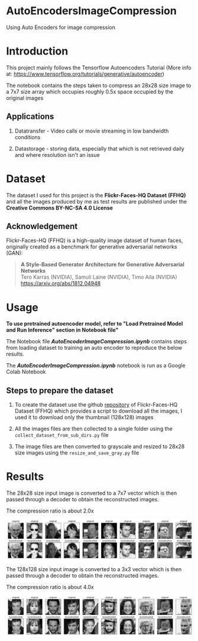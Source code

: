 # AutoEncodersImageCompression
Using Auto Encoders for image compression

# Introduction

This project mainly follows the Tensorflow Autoencoders Tutorial (More info at: https://www.tensorflow.org/tutorials/generative/autoencoder)

The notebook contains the steps taken to compress an 28x28 size image to a 7x7 size array which occupies roughly 0.5x space occupied by the original images

## Applications

1. Datatransfer - Video calls or movie streaming in low bandwidth conditions

2. Datastorage - storing data, especially that which is not retrieved daily and where resolution isn't an issue

# Dataset

The dataset I used for this project is the **Flickr-Faces-HQ Dataset (FFHQ)** and all the images produced by me as test results are published under the **Creative Commons BY-NC-SA 4.0 License**

## Acknowledgement

Flickr-Faces-HQ (FFHQ) is a high-quality image dataset of human faces, originally created as a benchmark for generative adversarial networks (GAN):

> **A Style-Based Generator Architecture for Generative Adversarial Networks**<br>
> Tero Karras (NVIDIA), Samuli Laine (NVIDIA), Timo Aila (NVIDIA)<br>
> https://arxiv.org/abs/1812.04948


# Usage

**To use pretrained autoencoder model, refer to "Load Pretrained Model and Run Inference" section in Notebook file"**

The Notebook file ***AutoEncoderImageCompression.ipynb*** contains steps from loading dataset to training an auto encoder to reproduce the below results.

The ***AutoEncoderImageCompression.ipynb*** notebook is run as a Google Colab Notebook

## Steps to prepare the dataset

1. To create the dataset use the github [repository](https://github.com/NVlabs/ffhq-dataset) of Flickr-Faces-HQ Dataset (FFHQ) which provides a script to download all the images, I used it to download only the thumbnail (128x128) images

2. All the images files are then collected to a single folder using the ```collect_dataset_from_sub_dirs.py``` file

3. The image files are then converted to grayscale and resized to 28x28 size images using the ```resize_and_save_gray.py``` file

# Results

The 28x28 size input image is converted to a 7x7 vector which is then passed through a decoder to obtain the reconstructed images.

The compression ratio is about 2.0x 

![Results_image](./readme_blob/res.png)

The 128x128 size input image is converted to a 3x3 vector which is then passed through a decoder to obtain the reconstructed images.

The compression ratio is about 4.0x 

![Results_image](./readme_blob/res_128x128.png)



